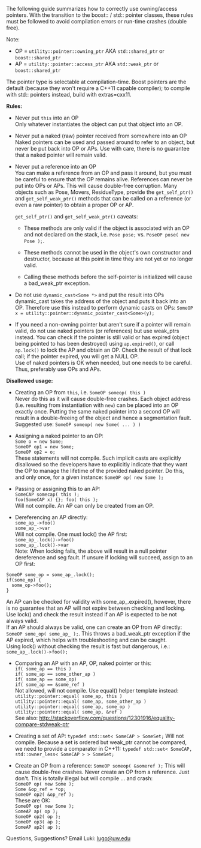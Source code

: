 The following guide summarizes how to correctly use owning/access pointers. With the transition to the boost:: / std:: pointer classes, these rules must be followed to avoid compilation errors or run-time crashes (double free).

Note:

* OP = `utility::pointer::owning_ptr` AKA `std::shared_ptr` or `boost::shared_ptr`
* AP = `utility::pointer::access_ptr` AKA `std::weak_ptr` or `boost::shared_ptr`

The pointer type is selectable at compilation-time. Boost pointers are the default (because they won't require a C++11 capable compiler); to compile with std:: pointers instead, build with extras=cxx11.
  
**Rules:**

* Never put `this` into an OP  
Only whatever instantiates the object can put that object into an OP.

* Never put a naked (raw) pointer received from somewhere into an OP  
Naked pointers can be used and passed around to refer to an object, but never be put back into OP or APs. Use with care, there is no guarantee that a naked pointer will remain valid.

* Never put a reference into an OP  
You can make a reference from an OP and pass it around, but you must be careful to ensure that the OP remains alive. References can never be put into OPs or APs. This will cause double-free corruption. Many objects such as Pose, Movers, ResidueType, provide the `get_self_ptr()` and `get_self_weak_ptr()` methods that can be called on a reference (or even a raw pointer) to obtain a proper OP or AP.  
  
    `get_self_ptr()` and `get_self_weak_ptr()` caveats:  
    * These methods are only valid if the object is associated with an OP and not declared on the stack, i.e. `Pose pose;` vs. `PoseOP pose( new Pose );`.

    * These methods cannot be used in the object's own constructor and destructor, because at this point in time they are not yet or no longer valid.

    * Calling these methods before the self-pointer is initialized will cause a bad_weak_ptr exception.

* Do not use `dynamic_cast<Some *>` and put the result into OPs  
dynamic_cast takes the address of the object and puts it back into an OP. Therefore use this instead to perform dynamic casts on OPs: `SomeOP x = utility::pointer::dynamic_pointer_cast<Some>(y);`
 
* If you need a non-owning pointer but aren't sure if a pointer will remain valid, do not use naked pointers (or references) but use weak_ptrs instead. You can check if the pointer is still valid or has expired (object being pointed to has been destroyed) using `ap.expired()`, or call `ap.lock()` to lock the AP and obtain an OP. Check the result of that lock call; if the pointer expired, you will get a NULL OP.  
Use of naked pointers is OK when needed, but one needs to be careful. Thus, preferably use OPs and APs.

**Disallowed usage:**

* Creating an OP from `this`, i.e. `SomeOP someop( this )`  
Never do this as it will cause double-free crashes. Each object address (i.e. resulting from instantiation with `new`) can be placed into an OP exactly once. Putting the same naked pointer into a second OP will result in a double-freeing of the object and hence a segmentation fault.  
Suggested use: `SomeOP someop( new Some( ... ) )`
   
* Assigning a naked pointer to an OP:  
`Some o = new Some;`  
`SomeOP op1 = new Some;`  
`SomeOP op2 = o;`  
These statements will not compile. Such implicit casts are explicitly disallowed so the developers have to explicitly indicate that they want the OP to manage the lifetime of the provided naked pointer. Do this, and only once, for a given instance:
`SomeOP op( new Some );`

* Passing or assigning this to an AP:  
`SomeCAP somecap( this );`  
`foo(SomeCAP x) {}; foo( this );`  
Will not compile. An AP can only be created from an OP.
   
* Dereferencing an AP directly:  
`some_ap_->foo()`  
`some_ap_->var`  
Will not compile. One must lock() the AP first:  
`some_ap_.lock()->foo()`  
`some_ap_.lock()->var`  
Note: When locking fails, the above will result in a null pointer dereference and seg fault. If unsure if locking will succeed, assign to an OP first:  
```
SomeOP some_op = some_ap_.lock();
if(some_op) {
  some_op->foo();
}
```  
An AP can be checked for validity with some_ap_.expired(), however, there is no guarantee that an AP will not expire between checking and locking. Use lock() and check the result instead if an AP is expected to be not always valid.  
If an AP should always be valid, one can create an OP from AP directly: `SomeOP some_op( some_ap_ );`. This throws a bad_weak_ptr exception if the AP expired, which helps with troubleshooting and can be caught.  
Using lock() without checking the result is fast but dangerous, i.e.: `some_ap_.lock()->foo();`
   
* Comparing an AP with an AP, OP, naked pointer or this:  
`if( some_ap == this )`  
`if( some_ap == some_other_ap )`  
`if( some_ap == some_op)`  
`if( some_ap == &some_ref )`  
Not allowed, will not compile. Use equal() helper template instead:  
`utility::pointer::equal( some_ap, this )`  
`utility::pointer::equal( some_ap, some_other_ap )`  
`utility::pointer::equal( some_ap, some_op )`  
`utility::pointer::equal( some_ap, &ref )`  
See also: http://stackoverflow.com/questions/12301916/equality-compare-stdweak-ptr

* Creating a set of AP: `typedef std::set< SomeCAP > SomeSet;`
Will not compile. Because a set is ordered but weak_ptr cannot be compared, we need to provide a comparator in C++11: `typedef std::set< SomeCAP, std::owner_less< SomeCAP > > SomeSet;`

* Create an OP from a reference: `SomeOP someop( &someref );`
This will cause double-free crashes. Never create an OP from a reference.  Just don't. This is totally illegal but will compile ... and crash:  
`SomeOP op( new Some );`  
`Some &op_ref = *op;`  
`SomeOP op2( &op_ref );`  
These are OK:  
`SomeOP op( new Some );`  
`SomeAP ap( op );`  
`SomeOP op2( op );`  
`SomeOP op3( ap );`  
`SomeAP ap2( ap );`  

Questions, Suggestions? Email Luki: lugo@uw.edu
